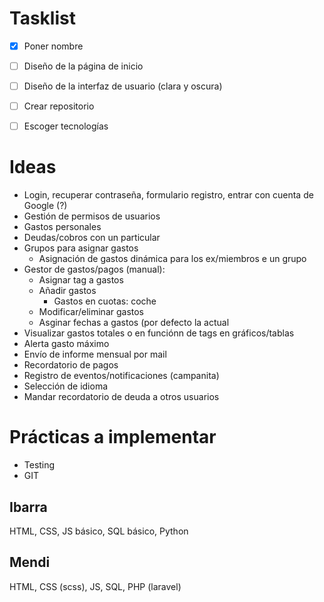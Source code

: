 # Tasklist

- [x] Poner nombre

- [ ] Diseño de la página de inicio

- [ ] Diseño de la interfaz de usuario (clara y oscura)

- [ ] Crear repositorio

- [ ] Escoger tecnologías


# Ideas

* Login, recuperar contraseña, formulario registro, entrar con cuenta de Google (?)
* Gestión de permisos de usuarios
* Gastos personales
* Deudas/cobros con un particular 
* Grupos para asignar gastos
  * Asignación de gastos dinámica para los ex/miembros e un grupo
* Gestor de gastos/pagos (manual):
  * Asignar tag a gastos
  * Añadir gastos
    * Gastos en cuotas: coche
  * Modificar/eliminar gastos
  * Asginar fechas a gastos (por defecto la actual
* Visualizar gastos totales o en funciónn de tags en gráficos/tablas
* Alerta gasto máximo
* Envío de informe mensual por mail
* Recordatorio de pagos
* Registro de eventos/notificaciones (campanita)
* Selección de idioma
* Mandar recordatorio de deuda a otros usuarios
  

# Prácticas a implementar

* Testing
* GIT

## Ibarra
HTML, CSS, JS básico, SQL básico, Python

## Mendi
HTML, CSS (scss), JS, SQL, PHP (laravel)

